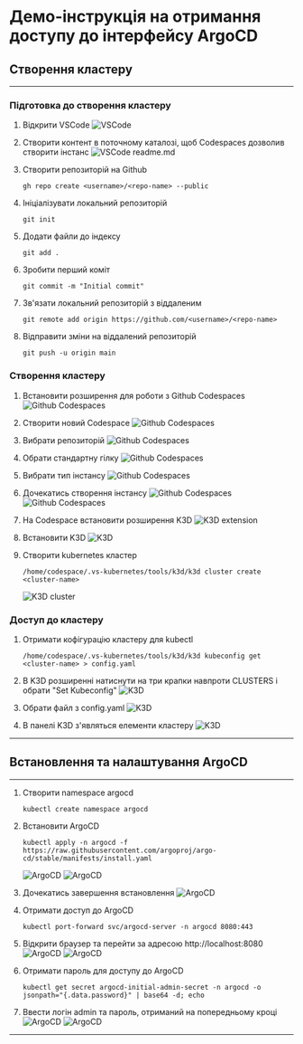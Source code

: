 # Демо-інструкція на отримання доступу до інтерфейсу ArgoCD

## Створення кластеру
---
### Підготовка до створення кластеру

1. Відкрити VSCode
    ![VSCode](../assets/k3d-argocd/1.png)

1. Створити контент в поточному каталозі, щоб Codespaces дозволив створити інстанс
    ![VSCode readme.md](../assets/k3d-argocd/2.png)

1. Створити репозиторій на Github
    ```
    gh repo create <username>/<repo-name> --public
    ```

1. Ініціалізувати локальний репозиторій
    ```
    git init
    ```

1. Додати файли до індексу
    ```
    git add .
    ```

1. Зробити перший коміт
    ```
    git commit -m "Initial commit"
    ```

1. Зв'язати локальний репозиторій з віддаленим
    ```
    git remote add origin https://github.com/<username>/<repo-name>
    ```

1. Відправити зміни на віддалений репозиторій
    ```
    git push -u origin main
    ```

### Створення кластеру

1. Встановити розширення для роботи з Github Codespaces
    ![Github Codespaces](../assets/k3d-argocd/3.png)

1. Створити новий Codespace
    ![Github Codespaces](../assets/k3d-argocd/4.png)

1. Вибрати репозиторій
    ![Github Codespaces](../assets/k3d-argocd/5.png)

1. Обрати стандартну гілку
    ![Github Codespaces](../assets/k3d-argocd/6.png)

1. Вибрати тип інстансу
    ![Github Codespaces](../assets/k3d-argocd/7.png)

1. Дочекатись створення інстансу
    ![Github Codespaces](../assets/k3d-argocd/8.png)
    ![Github Codespaces](../assets/k3d-argocd/9.png)

1. На Codespace встановити розширення K3D
    ![K3D extension](../assets/k3d-argocd/10.png)

1. Встановити K3D
    ![K3D](../assets/k3d-argocd/11.png)

1. Створити kubernetes кластер
    ```
    /home/codespace/.vs-kubernetes/tools/k3d/k3d cluster create <cluster-name> 
    ```
    ![K3D cluster](../assets/k3d-argocd/12.png)

### Доступ до кластеру

1. Отримати кофігурацію кластеру для kubectl
    ```
    /home/codespace/.vs-kubernetes/tools/k3d/k3d kubeconfig get <cluster-name> > config.yaml
    ```

1. В K3D розширенні натиснути на три крапки навпроти CLUSTERS і обрати "Set Kubeconfig"
    ![K3D](../assets/k3d-argocd/13.png)

1. Обрати файл з config.yaml
    ![K3D](../assets/k3d-argocd/14.png)

1. В панелі K3D з'являться елементи кластеру
    ![K3D](../assets/k3d-argocd/15.png)

---
## Встановлення та налаштування ArgoCD
---
1. Створити namespace argocd
    ```
    kubectl create namespace argocd
    ```

1. Встановити ArgoCD
    ```
    kubectl apply -n argocd -f https://raw.githubusercontent.com/argoproj/argo-cd/stable/manifests/install.yaml
    ```
    ![ArgoCD](../assets/k3d-argocd/16.png)
    ![ArgoCD](../assets/k3d-argocd/17.png)

1. Дочекатись завершення встановлення
    ![ArgoCD](../assets/k3d-argocd/18.png)

1. Отримати доступ до ArgoCD
    ```
    kubectl port-forward svc/argocd-server -n argocd 8080:443
    ```

1. Відкрити браузер та перейти за адресою http://localhost:8080
    ![ArgoCD](../assets/k3d-argocd/19.png)
    ![ArgoCD](../assets/k3d-argocd/20.png)

1. Отримати пароль для доступу до ArgoCD
    ```
    kubectl get secret argocd-initial-admin-secret -n argocd -o jsonpath="{.data.password}" | base64 -d; echo
    ```

1. Ввести логін admin та пароль, отриманий на попередньому кроці
    ![ArgoCD](../assets/k3d-argocd/21.png)
    ![ArgoCD](../assets/k3d-argocd/22.png)

---